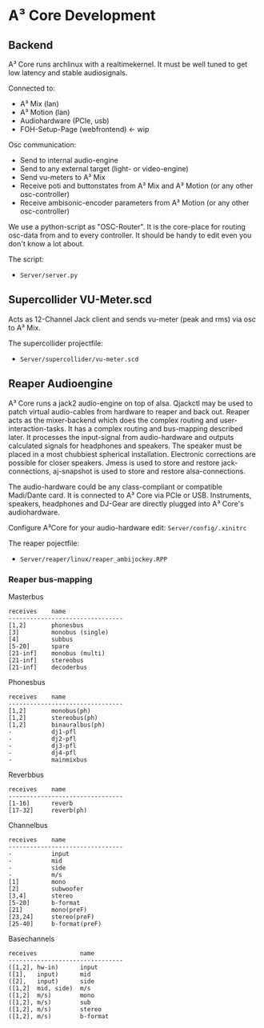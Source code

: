 # A³ Core Development
## Backend
A³ Core runs archlinux with a realtimekernel. It must be well tuned to get low latency and stable audiosignals.

Connected to:
- A³ Mix (lan)
- A³ Motion (lan)
- Audiohardware (PCIe, usb)
- FOH-Setup-Page (webfrontend) <- wip

Osc communication:
- Send to internal audio-engine
- Send to any external target (light- or video-engine)
- Send vu-meters to A³ Mix
- Receive poti and buttonstates from A³ Mix and A³ Motion (or any other osc-controller)
- Receive ambisonic-encoder parameters from A³ Motion (or any other osc-controller)

We use a python-script as "OSC-Router". It is the core-place for routing osc-data from and to every controller. It should be handy to edit even you don't know a lot about.

The script:
- ```Server/server.py```

## Supercollider VU-Meter.scd
Acts as 12-Channel Jack client and sends vu-meter (peak and rms) via osc to A³ Mix.

The supercollider projectfile:
- ```Server/supercollider/vu-meter.scd```

## Reaper Audioengine
A³ Core runs a jack2 audio-engine on top of alsa. Qjackctl may be used to patch virtual audio-cables from hardware to reaper and back out. Reaper acts as the mixer-backend which does the complex routing and user-interaction-tasks. It has a complex routing and bus-mapping described later. It processes the input-signal from audio-hardware and outputs calculated signals for headphones and speakers. The speaker must be placed in a most chubbiest spherical installation. Electronic corrections are possible for closer speakers.
Jmess is used to store and restore jack-connections, aj-snapshot is used to store and restore alsa-connections.

The audio-hardware could be any class-compliant or compatible Madi/Dante card. It is connected to A³ Core via PCIe or USB. Instruments, speakers, headphones and DJ-Gear are directly plugged into A³ Core's audiohardware.

Configure A³Core for your audio-hardware edit:
```Server/config/.xinitrc```

The reaper pojectfile:
- ```Server/reaper/linux/reaper_ambijockey.RPP```

### Reaper bus-mapping
Masterbus
```
receives    name                
--------------------------------
[1,2]       phonesbus           
[3]         monobus (single)    
[4]         subbus              
[5-20]      spare               
[21-inf]    monobus (multi)     
[21-inf]    stereobus           
[21-inf]    decoderbus          
```
Phonesbus
```
receives    name                
--------------------------------
[1,2]       monobus(ph)         
[1,2]       stereobus(ph)       
[1,2]       binauralbus(ph)     
-           dj1-pfl
-           dj2-pfl
-           dj3-pfl
-           dj4-pfl
-           mainmixbus
```
Reverbbus
```
receives    name                
--------------------------------
[1-16]      reverb              
[17-32]     reverb(ph)          
```
Channelbus
```
receives    name                
--------------------------------
-           input
-           mid
-           side
-           m/s
[1]         mono                
[2]         subwoofer           
[3,4]       stereo              
[5-20]      b-format            
[21]        mono(preF)          
[23,24]     stereo(preF)        
[25-40]     b-format(preF)      
```
Basechannels
```
receives    		name                
--------------------------------
([1,2], hw-in)     	input       
([1],   input)     	mid         
([2],   input)     	side        
([1,2]  mid, side) 	m/s         
([1,2]  m/s)       	mono        
([1,2], m/s)       	sub   
([1,2], m/s)       	stereo      
([1,2], m/s)       	b-format    
```